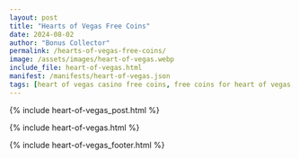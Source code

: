 ```yaml
---
layout: post
title: "Hearts of Vegas Free Coins"
date: 2024-08-02
author: "Bonus Collector"
permalink: /hearts-of-vegas-free-coins/
image: /assets/images/heart-of-vegas.webp
include_file: heart-of-vegas.html
manifest: /manifests/heart-of-vegas.json
tags: [heart of vegas casino free coins, free coins for heart of vegas slots]
---
```


{% include heart-of-vegas_post.html %}

{% include heart-of-vegas.html %}

{% include heart-of-vegas_footer.html %}